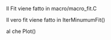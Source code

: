 Il Fit viene fatto in 
macro/macro_fit.C

Il vero fit viene fatto in IterMinumumFit()

al che Plot()